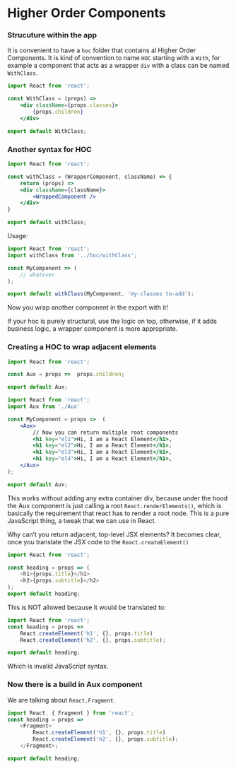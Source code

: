 # Higher Order Components

### Strucuture within the app
It is convenient to have a `hoc` folder that contains al Higher Order Components. It is kind of convention to name `HOC` starting with a `With`, for example a component that acts as a wrapper `div` with a class can be named `WithClass`.
```jsx
import React from 'react';

const WithClass = (props) =>
	<div className={props.classes}>
		{props.children}
	</div>

export default WithClass;
```

### Another syntax for HOC
```jsx
import React from 'react';

const withClass = (WrapperComponent, className) => {
	return (props) =>
	<div className={className}>
		<WrappedComponent />
	</div>
}

export default withClass;
```
Usage:
```jsx
import React from 'react';
import withClass from '../hoc/withClass';

const MyComponent => (
	// whatever
);

export default withClass(MyComponent, 'my-classes to-add');
```
Now you wrap another component in the export with it!  

If your hoc is purely structural, use the logic on top, otherwise, if it adds business logic, a wrapper component is more appropriate.

### Creating a HOC to wrap adjacent elements
```javascript
import React from 'react';

const Aux = props =>  props.children;

export default Aux;
```
```jsx
import React from 'react';
import Aux from './Aux'

const MyComponent = props =>  (
	<Aux>
		// Now you can return multiple root components
		<h1 key="el1">Hi, I am a React Element</h1>,
		<h1 key="el2">Hi, I am a React Element</h1>,
		<h1 key="el3">Hi, I am a React Element</h1>,
		<h1 key="el4">Hi, I am a React Element</h1>,
	</Aux>
);

export default Aux;
```
This works without adding any extra container div, because under the hood the Aux component is just calling a root `React.renderElements()`, which is basically the requirement that react has to render a root node. This is a pure JavaScript thing, a tweak that we can use in React.  

Why can’t you return adjacent, top-level JSX elements? It becomes clear, once you translate the JSX code to the `React.createElement()`
```javascript
import React from 'react';

const heading = props => (
	<h1>{props.title}</h1>
	<h2>{props.subtitle}</h2>
);
export default heading;
```
This is NOT allowed because it would be translated to:
```javascript
import React from 'react';
const heading = props =>
	React.createElement('h1', {}, props.title)
	React.createElement('h2', {}, props.subtitle);

export default heading;
```
Which is invalid JavaScript syntax.

### Now there is a build in Aux component
We are talking about `React.Fragment`.

```javascript
import React, { Fragment } from 'react';
const heading = props =>
	<Fragment>
		React.createElement('h1', {}, props.title)
		React.createElement('h2', {}, props.subtitle);
	</Fragment>;

export default heading;
```
